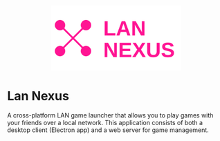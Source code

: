 <div align="center">
  <img src="./logo.svg" alt="Lan Nexus Logo" width="300"/>
</div>

# Lan Nexus

A cross-platform LAN game launcher that allows you to play games with your friends over a local network. This application consists of both a desktop client (Electron app) and a web server for game management.

